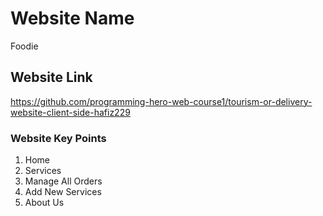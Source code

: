 # Website Name
Foodie

## Website Link

https://github.com/programming-hero-web-course1/tourism-or-delivery-website-client-side-hafiz229

### Website Key Points
1. Home
2. Services
3. Manage All Orders
4. Add New Services
5. About Us

